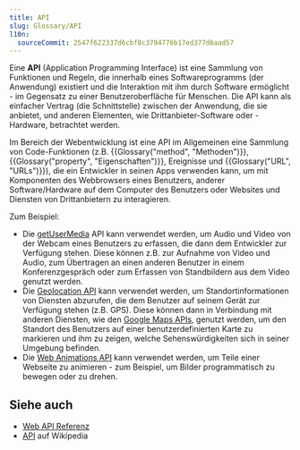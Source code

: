 ```yaml
---
title: API
slug: Glossary/API
l10n:
  sourceCommit: 2547f622337d6cbf8c3794776b17ed377d6aad57
---
```


Eine **API** (Application Programming Interface) ist eine Sammlung von Funktionen und Regeln, die innerhalb eines Softwareprogramms (der Anwendung) existiert und die Interaktion mit ihm durch Software ermöglicht - im Gegensatz zu einer Benutzeroberfläche für Menschen. Die API kann als einfacher Vertrag (die Schnittstelle) zwischen der Anwendung, die sie anbietet, und anderen Elementen, wie Drittanbieter-Software oder -Hardware, betrachtet werden.

Im Bereich der Webentwicklung ist eine API im Allgemeinen eine Sammlung von Code-Funktionen (z.B. {{Glossary("method", "Methoden")}}, {{Glossary("property", "Eigenschaften")}}, Ereignisse und {{Glossary("URL", "URLs")}}), die ein Entwickler in seinen Apps verwenden kann, um mit Komponenten des Webbrowsers eines Benutzers, anderer Software/Hardware auf dem Computer des Benutzers oder Websites und Diensten von Drittanbietern zu interagieren.

Zum Beispiel:

- Die [getUserMedia](/de/docs/Web/API/MediaDevices/getUserMedia) API kann verwendet werden, um Audio und Video von der Webcam eines Benutzers zu erfassen, die dann dem Entwickler zur Verfügung stehen. Diese können z.B. zur Aufnahme von Video und Audio, zum Übertragen an einen anderen Benutzer in einem Konferenzgespräch oder zum Erfassen von Standbildern aus dem Video genutzt werden.
- Die [Geolocation API](/de/docs/Web/API/Geolocation) kann verwendet werden, um Standortinformationen von Diensten abzurufen, die dem Benutzer auf seinem Gerät zur Verfügung stehen (z.B. GPS). Diese können dann in Verbindung mit anderen Diensten, wie den [Google Maps APIs](https://developers.google.com/maps/), genutzt werden, um den Standort des Benutzers auf einer benutzerdefinierten Karte zu markieren und ihm zu zeigen, welche Sehenswürdigkeiten sich in seiner Umgebung befinden.
- Die [Web Animations API](/de/docs/Web/API/Web_Animations_API) kann verwendet werden, um Teile einer Webseite zu animieren - zum Beispiel, um Bilder programmatisch zu bewegen oder zu drehen.

## Siehe auch

- [Web API Referenz](/de/docs/Web/API)
- [API](https://en.wikipedia.org/wiki/API) auf Wikipedia
